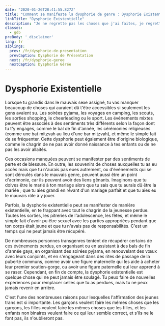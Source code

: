 ```yaml
---
date: "2020-01-26T20:41:55.827Z"
title: "Comment se manifeste la dysphorie de genre : Dysphorie Existentielle"
linkTitle: "Dysphorie Existentielle"
description: "Je ne regrette pas les choses que j'ai faites, je regrette les choses que je n'ai pas faites quand j'en avais l'occasion."
classes:
  - gdb
preBody: '_disclaimer'
lang: fr
siblings:
  prev: /fr/dysphorie-de-presentation
  prevCaption: Dysphorie de Présentation
  next: /fr/dysphorie-geree
  nextCaption: Dysphorie Gérée
---
```


# Dysphorie Existentielle

Lorsque tu grandis dans le mauvais sexe assigné, tu vas manquer beaucoup de choses qui auraient dû t'être accessibles si seulement les gens avaient su. Les soirées pyjama, les voyages en camping, les scouts, les sorties shopping, le cheerleading ou le sport. Les événements mixtes peuvent être associés à des sentiments très différents selon la façon dont tu t'y engages, comme le bal de fin d'année, les cérémonies religieuses (comme une bat mitzvah au lieu d'une bar mitzvah), et même le simple fait de se fréquenter. Cette dysphorie peut également être d'origine biologique, comme le chagrin de ne pas avoir donné naissance à tes enfants ou de ne pas les avoir allaités.

Ces occasions manquées peuvent se manifester par des sentiments de perte et de blessure. En outre, les souvenirs de choses auxquelles tu as eu accès mais que tu n'aurais pas eues autrement, ou d'événements qui se sont déroulés dans le mauvais genre, peuvent aussi être un point d'acrimonie, car ils peuvent avoir des liens gênants. Imaginons que tu doives être le marié à ton mariage alors que tu sais que tu aurais dû être la mariée ; que tu aies grandi en rêvant d'un mariage parfait et que tu aies eu le mauvais rôle à y jouer.

Parfois, la dysphorie existentielle peut se manifester de manière existentielle, en te frappant avec tout le chagrin de la jeunesse perdue. Toutes les sorties, les pitreries de l'adolescence, les fêtes, et même le simple fait d'avoir pu être sexuel avec les parties appropriées pendant que ton corps était jeune et que tu n'avais pas de responsabilités. C'est un temps qui ne peut jamais être récupéré.

De nombreuses personnes transgenres tentent de récupérer certains de ces événements perdus, en organisant ou en assistant à des bals de fin d'année gays, en organisant des soirées pyjama, en renouvelant des vœux avec leurs conjoints, et en s'engageant dans des rites de passage de la puberté communs, comme avoir une figure maternelle qui les aide à acheter leur premier soutien-gorge, ou avoir une figure paternelle qui leur apprend à se raser. Cependant, en fin de compte, la dysphorie existentielle est quelque chose qui ne peut jamais être soulagé. Tu peux faire de nouvelles expériences pour remplacer celles que tu as perdues, mais tu ne peux jamais revenir en arrière.

C'est l'une des nombreuses raisons pour lesquelles l'affirmation des jeunes trans est si importante. Les garçons veulent faire les mêmes choses que les garçons, les filles veulent faire les mêmes choses que les filles, et les enfants non binaires veulent faire ce qui leur semble correct, et s'ils ne le font pas, ils n'oublieront pas.
